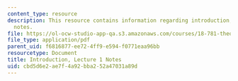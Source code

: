 ```yaml
---
content_type: resource
description: This resource contains information regarding introduction, lecture 1
  notes.
file: https://ol-ocw-studio-app-qa.s3.amazonaws.com/courses/18-781-theory-of-numbers-spring-2012/cbd5d6e2ae7f4a92bba252a47031a89d_MIT18_781S12_lec1.pdf
file_type: application/pdf
parent_uid: f6816877-ee72-4ff9-e594-f0771eaa96bb
resourcetype: Document
title: Introduction, Lecture 1 Notes
uid: cbd5d6e2-ae7f-4a92-bba2-52a47031a89d
---
```

